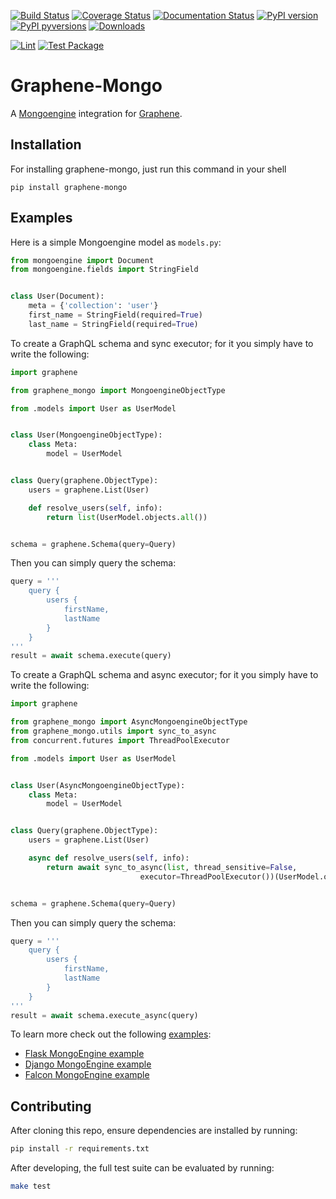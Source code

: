 [![Build Status](https://travis-ci.org/graphql-python/graphene-mongo.svg?branch=master)](https://travis-ci.org/graphql-python/graphene-mongo) [![Coverage Status](https://coveralls.io/repos/github/graphql-python/graphene-mongo/badge.svg?branch=master)](https://coveralls.io/github/graphql-python/graphene-mongo?branch=master) [![Documentation Status](https://readthedocs.org/projects/graphene-mongo/badge/?version=latest)](http://graphene-mongo.readthedocs.io/en/latest/?badge=latest) [![PyPI version](https://badge.fury.io/py/graphene-mongo.svg)](https://badge.fury.io/py/graphene-mongo) [![PyPI pyversions](https://img.shields.io/pypi/pyversions/graphene-mongo.svg)](https://pypi.python.org/pypi/graphene-mongo/) [![Downloads](https://pepy.tech/badge/graphene-mongo)](https://pepy.tech/project/graphene-mongo)

[![Lint](https://github.com/graphql-python/graphene-mongo/actions/workflows/lint.yml/badge.svg?branch=master)](https://github.com/graphql-python/graphene-mongo/actions/workflows/lint.yml) [![Test Package](https://github.com/graphql-python/graphene-mongo/actions/workflows/ci.yml/badge.svg)](https://github.com/graphql-python/graphene-mongo/actions/workflows/ci.yml)

# Graphene-Mongo

A [Mongoengine](https://mongoengine-odm.readthedocs.io/) integration for [Graphene](http://graphene-python.org/).

## Installation

For installing graphene-mongo, just run this command in your shell

```
pip install graphene-mongo
```

## Examples

Here is a simple Mongoengine model as `models.py`:

```python
from mongoengine import Document
from mongoengine.fields import StringField


class User(Document):
    meta = {'collection': 'user'}
    first_name = StringField(required=True)
    last_name = StringField(required=True)
```

To create a GraphQL schema and sync executor; for it you simply have to write the following:

```python
import graphene

from graphene_mongo import MongoengineObjectType

from .models import User as UserModel


class User(MongoengineObjectType):
    class Meta:
        model = UserModel


class Query(graphene.ObjectType):
    users = graphene.List(User)

    def resolve_users(self, info):
        return list(UserModel.objects.all())


schema = graphene.Schema(query=Query)
```

Then you can simply query the schema:

```python
query = '''
    query {
        users {
            firstName,
            lastName
        }
    }
'''
result = await schema.execute(query)
```

To create a GraphQL schema and async executor; for it you simply have to write the following:

```python
import graphene

from graphene_mongo import AsyncMongoengineObjectType
from graphene_mongo.utils import sync_to_async
from concurrent.futures import ThreadPoolExecutor

from .models import User as UserModel


class User(AsyncMongoengineObjectType):
    class Meta:
        model = UserModel


class Query(graphene.ObjectType):
    users = graphene.List(User)

    async def resolve_users(self, info):
        return await sync_to_async(list, thread_sensitive=False,
                             executor=ThreadPoolExecutor())(UserModel.objects.all())


schema = graphene.Schema(query=Query)
```

Then you can simply query the schema:

```python
query = '''
    query {
        users {
            firstName,
            lastName
        }
    }
'''
result = await schema.execute_async(query)
```

To learn more check out the following [examples](examples/):

* [Flask MongoEngine example](examples/flask_mongoengine)
* [Django MongoEngine example](examples/django_mongoengine)
* [Falcon MongoEngine example](examples/falcon_mongoengine)

## Contributing

After cloning this repo, ensure dependencies are installed by running:

```sh
pip install -r requirements.txt
```

After developing, the full test suite can be evaluated by running:

```sh
make test
```
